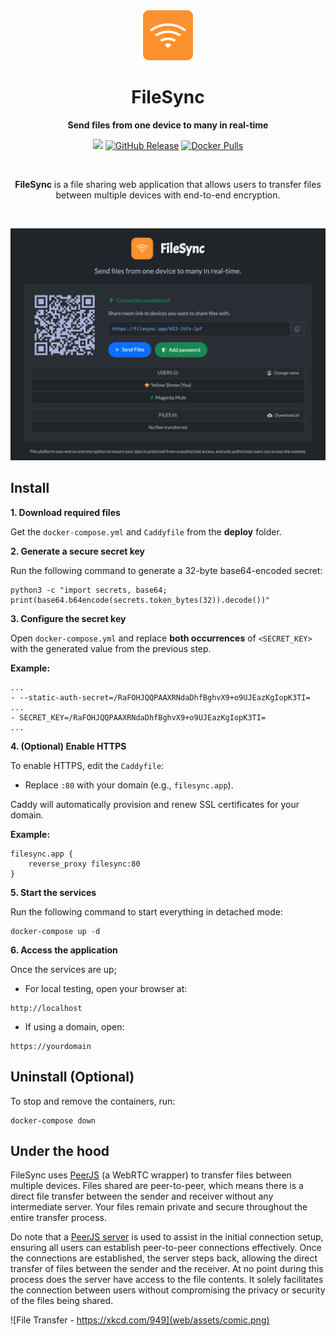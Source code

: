 <div align="center">
<img src="web/assets/icon.png" alt="FileSync Logo" width="80">
<h1 align="center">FileSync</h1>

**Send files from one device to many in real-time**

<p align="center">
<a href="https://github.com/polius/filesync/actions/workflows/release.yml"><img src="https://github.com/polius/filesync/actions/workflows/release.yml/badge.svg"></a>&nbsp;<a href="https://github.com/polius/filesync/releases"><img alt="GitHub Release" src="https://img.shields.io/github/v/release/polius/filesync"></a>&nbsp;<a href="https://hub.docker.com/r/poliuscorp/filesync"><img alt="Docker Pulls" src="https://img.shields.io/docker/pulls/poliuscorp/filesync"></a>
</p>

<br>

<p align="center">
<b>FileSync</b> is a file sharing web application that allows users to transfer files between multiple devices with end-to-end encryption.
</p>

<br>

![FileSync](web/assets/filesync.png)

</div>

## Install

**1. Download required files**

Get the `docker-compose.yml` and `Caddyfile` from the **deploy** folder.

**2. Generate a secure secret key**

Run the following command to generate a 32-byte base64-encoded secret:

```
python3 -c "import secrets, base64; print(base64.b64encode(secrets.token_bytes(32)).decode())"
```

**3. Configure the secret key**

Open `docker-compose.yml` and replace **both occurrences** of `<SECRET_KEY>` with the generated value from the previous step.

**Example:**

```
...
- --static-auth-secret=/RaFOHJQQPAAXRNdaDhfBghvX9+o9UJEazKgIopK3TI=
...
- SECRET_KEY=/RaFOHJQQPAAXRNdaDhfBghvX9+o9UJEazKgIopK3TI=
...
```

**4. (Optional) Enable HTTPS**

To enable HTTPS, edit the `Caddyfile`:

- Replace `:80` with your domain (e.g., `filesync.app`).

Caddy will automatically provision and renew SSL certificates for your domain.

**Example:**

```
filesync.app {
	reverse_proxy filesync:80
}
```

**5. Start the services**

Run the following command to start everything in detached mode:

```
docker-compose up -d
```

**6. Access the application**

Once the services are up;

- For local testing, open your browser at:

```
http://localhost
```

- If using a domain, open:

```
https://yourdomain
```

## Uninstall (Optional)

To stop and remove the containers, run:

```
docker-compose down
```

## Under the hood

FileSync uses [PeerJS](https://github.com/peers/peerjs) (a WebRTC wrapper) to transfer files between multiple devices. Files shared are peer-to-peer, which means there is a direct file transfer between the sender and receiver without any intermediate server. Your files remain private and secure throughout the entire transfer process.

Do note that a [PeerJS server](https://github.com/peers/peerjs-server) is used to assist in the initial connection setup, ensuring all users can establish peer-to-peer connections effectively. Once the connections are established, the server steps back, allowing the direct transfer of files between the sender and the receiver. At no point during this process does the server have access to the file contents. It solely facilitates the connection between users without compromising the privacy or security of the files being shared.

![File Transfer - https://xkcd.com/949](web/assets/comic.png)